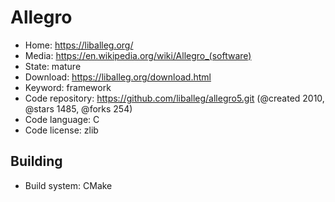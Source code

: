 # Allegro

- Home: https://liballeg.org/
- Media: https://en.wikipedia.org/wiki/Allegro_(software)
- State: mature
- Download: https://liballeg.org/download.html
- Keyword: framework
- Code repository: https://github.com/liballeg/allegro5.git (@created 2010, @stars 1485, @forks 254)
- Code language: C
- Code license: zlib

## Building

- Build system: CMake
